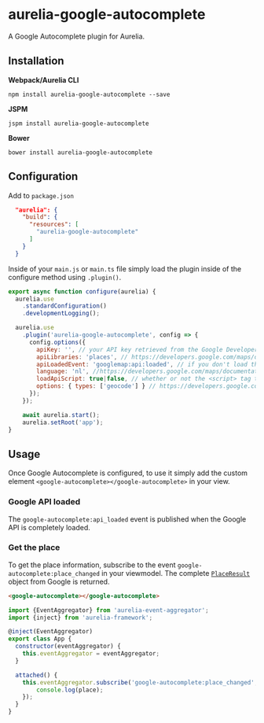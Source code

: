 # aurelia-google-autocomplete

A Google Autocomplete plugin for Aurelia.

## Installation

**Webpack/Aurelia CLI**

```shell
npm install aurelia-google-autocomplete --save
```

**JSPM**

```shell
jspm install aurelia-google-autocomplete
```

**Bower**

```shell
bower install aurelia-google-autocomplete
```

## Configuration

Add to `package.json`

```json
  "aurelia": {
    "build": {
      "resources": [
        "aurelia-google-autocomplete"
      ]
    }
  }
```

Inside of your `main.js` or `main.ts` file simply load the plugin inside of the configure method using `.plugin()`.

```javascript
export async function configure(aurelia) {
  aurelia.use
    .standardConfiguration()
    .developmentLogging();

  aurelia.use
    .plugin('aurelia-google-autocomplete', config => {
      config.options({
        apiKey: '', // your API key retrieved from the Google Developer Console
        apiLibraries: 'places', // https://developers.google.com/maps/documentation/javascript/libraries
        apiLoadedEvent: 'googlemap:api:loaded', // if you don't load the Google Maps API script, the event that is triggered to know when the API is loaded
        language: 'nl', //https://developers.google.com/maps/documentation/javascript/localization
        loadApiScript: true|false, // whether or not the <script> tag to the Google Maps API should be loaded
        options: { types: ['geocode'] } // https://developers.google.com/maps/documentation/javascript/places-autocomplete#add_autocomplete
      });
    });

    await aurelia.start();
    aurelia.setRoot('app');
}
```

## Usage

Once Google Autocomplete is configured, to use it simply add the custom element `<google-autocomplete></google-autocomplete>` in your view.

### Google API loaded

The `google-autocomplete:api_loaded` event is published when the Google API is completely loaded.


### Get the place

To get the place information, subscribe to the event `google-autocomplete:place_changed` in your viewmodel. The complete [`PlaceResult`](https://developers.google.com/maps/documentation/javascript/places#place_details_results) object from Google is returned.

```html
<google-autocomplete></google-autocomplete>
```

```javascript
import {EventAggregator} from 'aurelia-event-aggregator';
import {inject} from 'aurelia-framework';

@inject(EventAggregator)
export class App {
  constructor(eventAggregator) {
    this.eventAggregator = eventAggregator;
  }

  attached() { 
    this.eventAggregator.subscribe('google-autocomplete:place_changed', place => {
    	console.log(place);
    });
  }
}
````
